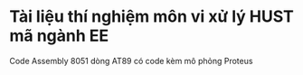 <h1>Tài liệu thí nghiệm môn vi xử lý HUST mã ngành EE</h1>  
Code Assembly 8051 dòng AT89 có code kèm mô phỏng Proteus
